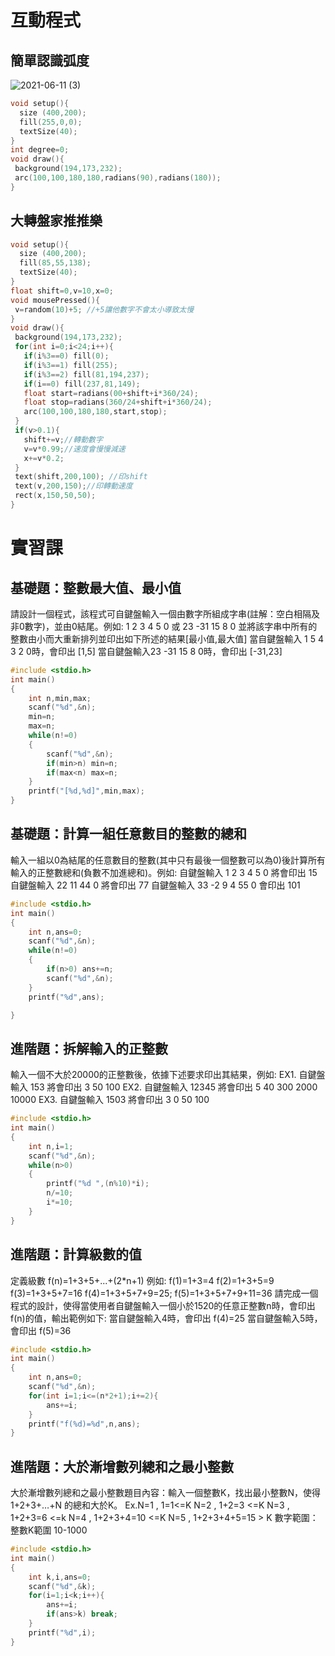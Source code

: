# 互動程式
## 簡單認識弧度
![2021-06-11 (3)](https://user-images.githubusercontent.com/79676845/121621888-9a2a3400-ca9f-11eb-8771-6defec973630.png)
```c
void setup(){
  size (400,200);
  fill(255,0,0);
  textSize(40);
}
int degree=0;
void draw(){
 background(194,173,232);
 arc(100,100,180,180,radians(90),radians(180));
}
```

## 大轉盤家推推樂
```c
void setup(){
  size (400,200);
  fill(85,55,138);
  textSize(40);
}
float shift=0,v=10,x=0;
void mousePressed(){
 v=random(10)+5; //+5讓他數字不會太小導致太慢
}
void draw(){
 background(194,173,232);
 for(int i=0;i<24;i++){
   if(i%3==0) fill(0);
   if(i%3==1) fill(255);
   if(i%3==2) fill(81,194,237);
   if(i==0) fill(237,81,149);
   float start=radians(00+shift+i*360/24);
   float stop=radians(360/24+shift+i*360/24);
   arc(100,100,180,180,start,stop);
 }
 if(v>0.1){
   shift+=v;//轉動數字
   v=v*0.99;//速度會慢慢減速
   x+=v*0.2;
 }
 text(shift,200,100); //印shift
 text(v,200,150);//印轉動速度
 rect(x,150,50,50);
}
```
# 實習課
## 基礎題：整數最大值、最小值
請設計一個程式，該程式可自鍵盤輸入一個由數字所組成字串(註解：空白相隔及非0數字)，並由0結尾。例如: 1 2 3 4 5 0 或 23 -31 15 8 0  並將該字串中所有的整數由小而大重新排列並印出如下所述的結果[最小值,最大值] 當自鍵盤輸入 1 5 4 3 2 0時，會印出 [1,5] 當自鍵盤輸入23 -31 15 8 0時，會印出 [-31,23]  

```c
#include <stdio.h>
int main()
{
	int n,min,max;
	scanf("%d",&n);
	min=n;
	max=n;
	while(n!=0)
	{
		scanf("%d",&n);
		if(min>n) min=n;
		if(max<n) max=n;	
	}
	printf("[%d,%d]",min,max);
}
```

## 基礎題：計算一組任意數目的整數的總和
輸入一組以0為結尾的任意數目的整數(其中只有最後一個整數可以為0)後計算所有輸入的正整數總和(負數不加進總和)。例如: 自鍵盤輸入 1 2 3 4 5 0 將會印出 15 自鍵盤輸入 22 11 44 0 將會印出 77 自鍵盤輸入 33 -2 9 4 55 0 會印出 101  
```c
#include <stdio.h>
int main()
{
	int n,ans=0;
	scanf("%d",&n);
	while(n!=0)
	{
		if(n>0) ans+=n;
		scanf("%d",&n);	
	}
	printf("%d",ans);

}
```

## 進階題：拆解輸入的正整數
輸入一個不大於20000的正整數後，依據下述要求印出其結果，例如: EX1. 自鍵盤輸入 153 將會印出 3 50 100 EX2. 自鍵盤輸入 12345 將會印出 5 40 300 2000 10000 EX3. 自鍵盤輸入 1503 將會印出 3 0 50 100 
```c
#include <stdio.h>
int main()
{
	int n,i=1;
	scanf("%d",&n);
	while(n>0)
	{
		printf("%d ",(n%10)*i);
		n/=10;
		i*=10;
	}
}
```

## 進階題：計算級數的值
定義級數 f(n)=1+3+5+...+(2*n+1) 例如: f(1)=1+3=4 f(2)=1+3+5=9 f(3)=1+3+5+7=16 f(4)=1+3+5+7+9=25; f(5)=1+3+5+7+9+11=36 請完成一個程式的設計，使得當使用者自鍵盤輸入一個小於1520的任意正整數n時，會印出f(n)的值，輸出範例如下: 當自鍵盤輸入4時，會印出 f(4)=25 當自鍵盤輸入5時，會印出 f(5)=36 
```c
#include <stdio.h>
int main()
{
	int n,ans=0;
	scanf("%d",&n);
	for(int i=1;i<=(n*2+1);i+=2){
		ans+=i;
	}
	printf("f(%d)=%d",n,ans);
}
```

## 進階題：大於漸增數列總和之最小整數
大於漸增數列總和之最小整數題目內容：輸入一個整數K，找出最小整數N，使得1+2+3+…+N 的總和大於K。 Ex.N=1 , 1=1<=K N=2 , 1+2=3 <=K N=3 , 1+2+3=6 <=k N=4 , 1+2+3+4=10 <=K N=5 , 1+2+3+4+5=15 > K 數字範圍：整數K範圍 10-1000 
```c
#include <stdio.h>
int main()
{
	int k,i,ans=0;
	scanf("%d",&k);
	for(i=1;i<k;i++){
		ans+=i;
		if(ans>k) break;
	}
	printf("%d",i);
}
```


